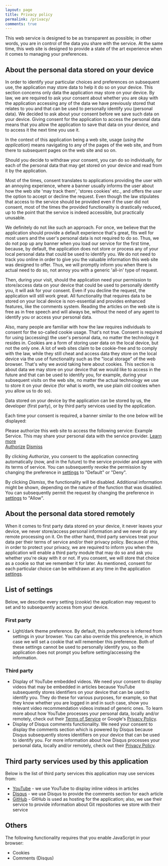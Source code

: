 ```yaml
---
layout: page
title: Privacy policy
permalink: /privacy/
comments: true
---
```


This web service is designed to be as transparent as possible; in other words, you are in control of the data you share with the service. At the same time, this web site is designed to provide a state of the art experience when it comes to managing your preferences.

## About the personal data stored on your device

In order to identify your particular choices and preferences on subsequent use, the application may store data to help it do so on your device. This section concerns only data the application may store on your device. By law, we are required to ask your consent about whether you are okay with the application accessing any of the data we have previously stored that relates to you and that can be used to personally identify you (personal data). We decided to ask about your consent before we save such data on your device. Giving consent for the application to access the personal data means that you allow the application to save that data on your device, and to access it the next time you use it.

In the context of this application being a web site, usage (*using the application*) means navigating to any of the pages of the web site, and from there to subsequent pages on the web site and so on.

Should you decide to withdraw your consent, you can do so individually, for each of the personal data that may get stored on your device and read from it by the application.

Most of the times, consent translates to applications providing the user with an annoying experience, where a banner usually informs the user about how the web site 'may track them', 'stores cookies' etc., and offers the user the option to accept or decline the request. Even though the law stipulates that access to the service should be provided even if the user did not consent, most of the times the provided functionality is drastically reduced, up to the point that the service is indeed accessible, but practically unusable.

We definitely do not like such an approach. For once, we believe that the application should provide a default experience that's great, fits well for most users and the user's personal data is not required to do so. Thus, we do not pop up any banner when you load our service for the first time, because, by default, the application does not store or process any of your local personal data that could be used to identify you. We do not need to track you online in order to give you the valuable information this web site was designed to offer. Thus, we will promptly inform you when there is actual need to do so, not annoy you with a generic 'all-in' type of request.

Then, during your visit, should the application need your permission to store/access data on your device that could be used to personally identify you, it will ask for your consent. Even if you decline the request, the application will still work great. All functionality that requires data to be stored on your local device is non-essential and provides enhanced features, like the comments system. Reading the articles on the web site is free as in free speech and will always be, without the need of any agent to identify you or access your personal data.

Also, many people are familiar with how the law requires individuals to consent for the so-called cookie usage. That's not true. Consent is required for using (accessing) the user's personal data, no matter the technology it resides in. Cookies are a form of storing user data on the local device, but not the only one. A lot of web sites claim to be cookie-free and to comply with the law, while they still cheat and access data they store on the local device via the use of functionality such as the "local storage" of the web browser. That's why we avoid taking here about cookies. This section is about data we may store on your device that we would like to access in the future and that can be used to identify you, for example, during your subsequent visits on the web site, no matter the actual technology we use to store it on your device (for what is worth, we use plain old cookies when you allow us to do so).

Data stored on your device by the application can be stored by us, the developer (first party), or by third party services used by the application.

Each time your consent is required, a banner similar to the one below will be displayed:

<p class="gdpr-banner">Please authorize this web site to access the following service: Example Service. This may share your personal data with the service provider. <a class="gdpr-a" href="/policy">Learn more</a><br><a href="#_____" onclick="" class="gdpr-a">Authorize</a> <a href="#_____" onclick="" class="gdpr-a">Dismiss</a></p>

By clicking *Authorize*, you consent to the application connecting automatically (now, and in the future) to the service provider and agree with its terms of service. You can subsequently revoke the permission by changing the preference in [settings](/settings) to "Default" or "Deny".

By clicking *Dismiss*, the functionality will be disabled. Additional information might be shown, depending on the nature of the function that was disabled. You can subsequently permit the request by changing the preference in [settings](/settings) to "Allow".

## About the personal data stored remotely

When it comes to first party data stored on your device, it never leaves your device, we never store/access personal information and we never do any remote processing on it. On the other hand, third party services treat your data per their terms of service and/or their privacy policy. Because of this, in order to protect your privacy, we are required to inform you when the application will enable a third party module that may do so and ask you whether you're okay with it or not. If you consent, we will store that choice as a cookie so that we remember it for later. As mentioned, consent for each particular choice can be withdrawn at any time in the application [settings](/settings).

## List of settings

Below, we describe every setting (*cookie*) the application may request to set and to subsequently access from your device.

### First party

* Light/dark theme preference. By default, this preference is inferred from settings in your browser. You can also override this preference, in which case we will set a cookie that will remember this preference. Both of these settings cannot be used to personally identify you, so the application does not prompt you before setting/accessing the information.

### Third party

* Display of YouTube embedded videos. We need your consent to display videos that may be embedded in articles because YouTube subsequently stores identifiers on your device that can be used to identify you. They do these for various purposes, for example, so that they know whether you are logged in and in such case, show you relevant video recommendation videos instead of generic ones. To learn more about how YouTube processes your personal data, locally and/or remotely, check out their [Terms of Service](https://www.youtube.com/static?template=terms) or Google's [Privacy Policy](https://policies.google.com/privacy?hl=en-US).
* Display of Disqus comments functionality. We need your consent to display the comments section which is powered by Disqus because Disqus subsequently stores identifiers on your device that can be used to identify you. For more information about how Disqus processes your personal data, locally and/or remotely, check out their [Privacy Policy](https://help.disqus.com/en/articles/1717103-disqus-privacy-policy).

## Third party services used by this application

Below is the list of third party services this application may use services from:

* [YouTube](https://youtube.com) - we use YouTube to display inline videos in articles
* [Disqus](https://disqus.com) - we use Disqus to provide the comments section for each article
* [GitHub](https://github.com) - GitHub is used as hosting for the application; also, we use their service to provide information about Git repositories we store with their service

## Others

The following functionality requires that you enable JavaScript in your browser:

* Cookies
* Comments (Disqus)